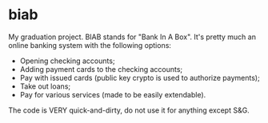 # biab
My graduation project. BIAB stands for "Bank In A Box". It's pretty much an online banking system with the following options:
- Opening checking accounts;
- Adding payment cards to the checking accounts;
- Pay with issued cards (public key crypto is used to authorize payments);
- Take out loans;
- Pay for various services (made to be easily extendable).

The code is VERY quick-and-dirty, do not use it for anything except S&G.
